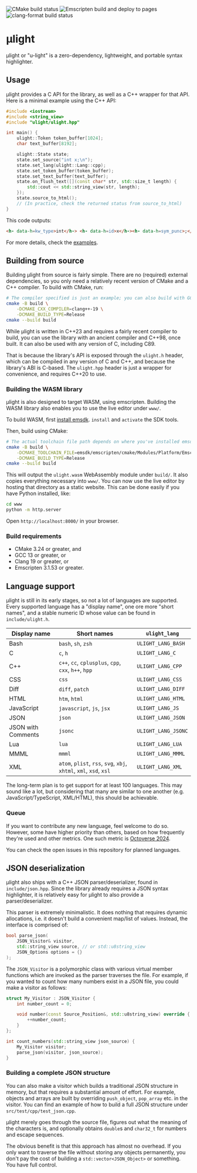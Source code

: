 ![CMake build status][badge-cmake]
![Emscripten build and deploy to pages][badge-em]
![clang-format build status][badge-format]

# µlight
µlight or "u-light" is a zero-dependency, lightweight, and portable syntax highlighter.

## Usage

µlight provides a C API for the library,
as well as a C++ wrapper for that API.
Here is a minimal example using the C++ API:
```cpp
#include <iostream>
#include <string_view>
#include "ulight/ulight.hpp"

int main() {
    ulight::Token token_buffer[1024];
    char text_buffer[8192];

    ulight::State state;
    state.set_source("int x;\n");
    state.set_lang(ulight::Lang::cpp);
    state.set_token_buffer(token_buffer);
    state.set_text_buffer(text_buffer);
    state.on_flush_text([](const char* str, std::size_t length) {
        std::cout << std::string_view(str, length);
    });
    state.source_to_html();
    // (In practice, check the returned status from source_to_html)
}
```
This code outputs:
```html
<h- data-h=kw_type>int</h-> <h- data-h=id>x</h-><h- data-h=sym_punc>;</h->
```

For more details,
check the [examples](https://github.com/Eisenwave/ulight/tree/main/examples).

## Building from source

Building µlight from source is fairly simple.
There are no (required) external dependencies,
so you only need a relatively recent version of CMake and a C++ compiler.
To build with CMake, run:

```sh
# The compiler specified is just an example; you can also build with GCC.
cmake -B build \
    -DCMAKE_CXX_COMPILER=clang++-19 \
    -DCMAKE_BUILD_TYPE=Release
cmake --build build
```

While µlight is written in C++23 and requires a fairly recent compiler to build,
you can use the library with an ancient compiler and C++98, once built.
It can also be used with any version of C, including C89.

That is because the library's API is exposed through the `ulight.h` header,
which can be compiled in any version of C and C++,
and because the library's ABI is C-based.
The `ulight.hpp` header is just a wrapper for convenience,
and requires C++20 to use.

### Building the WASM library

µlight is also designed to target WASM, using emscripten.
Building the WASM library also enables you to use the live editor under `www/`.

To build WASM, first
[install emsdk](https://emscripten.org/docs/getting_started/downloads.html).
`install` and `activate` the SDK tools.

Then, build using CMake:
```sh
# The actual toolchain file path depends on where you've installed emsdk.
cmake -B build \
    -DCMAKE_TOOLCHAIN_FILE=emsdk/emscripten/cmake/Modules/Platform/Emscripten.cmake \
    -DCMAKE_BUILD_TYPE=Release
cmake --build build
```

This will output the `ulight.wasm` WebAssembly module under `build/`.
It also copies everything necessary into `www/`.
You can now use the live editor by hosting that directory as a static website.
This can be done easily if you have Python installed, like:
```sh
cd www
python -m http.server
```
Open `http://localhost:8000/` in your browser.

### Build requirements

- CMake 3.24 or greater, and
- GCC 13 or greater, or
- Clang 19 or greater, or
- Emscripten 3.1.53 or greater.

## Language support

µlight is still in its early stages, so not a lot of languages are supported.
Every supported language has a "display name",
one ore more "short names",
and a stable numeric ID whose value can be found in `include/ulight.h`.

| Display name | Short names | `ulight_lang` |
| ------------ | ----------- | ------------- |
| Bash | `bash`, `sh`, `zsh` | `ULIGHT_LANG_BASH` |
| C | `c`, `h` | `ULIGHT_LANG_C` |
| C++ | `c++`, `cc`, `cplusplus`, `cpp`, `cxx`, `h++`, `hpp` | `ULIGHT_LANG_CPP` |
| CSS | `css` | `ULIGHT_LANG_CSS` |
| Diff | `diff`, `patch` | `ULIGHT_LANG_DIFF` |
| HTML | `htm`, `html` | `ULIGHT_LANG_HTML` |
| JavaScript | `javascript`, `js`, `jsx` | `ULIGHT_LANG_JS` |
| JSON | `json` | `ULIGHT_LANG_JSON` |
| JSON with Comments | `jsonc` | `ULIGHT_LANG_JSONC` |
| Lua | `lua` | `ULIGHT_LANG_LUA` |
| MMML | `mmml` | `ULIGHT_LANG_MMML` |
| XML | `atom`, `plist`, `rss`, `svg`, `xbj`, `xhtml`, `xml`, `xsd`, `xsl` | `ULIGHT_LANG_XML` |

The long-term plan is to get support for at least 100 languages.
This may sound like a lot, but considering that many are similar to one another (e.g. JavaScript/TypeScript, XML/HTML),
this should be achievable.

### Queue

If you want to contribute any new language, feel welcome to do so.
However, some have higher priority than others,
based on how frequently they're used and other metrics.
One such metric is [Octoverse 2024](https://github.blog/news-insights/octoverse/octoverse-2024/).

You can check the open issues in this repository for planned languages.

[badge-cmake]: https://github.com/eisenwave/ulight/actions/workflows/cmake-multi-platform.yml/badge.svg
[badge-em]: https://github.com/Eisenwave/ulight/actions/workflows/pages.yml/badge.svg
[badge-format]: https://github.com/eisenwave/ulight/actions/workflows/clang-format.yml/badge.svg

## JSON deserialization

µlight also ships with a C++ JSON parser/deserializer, found in `include/json.hpp`.
Since the library already requires a JSON syntax highlighter,
it is relatively easy for µlight to also provide a parser/deserializer.

This parser is extremely minimalistic.
It does nothing that requires dynamic allocations,
i.e. it doesn't build a convenient map/list of values.
Instead, the interface is comprised of:
```cpp
bool parse_json(
    JSON_Visitor& visitor,
    std::string_view source, // or std::u8string_view
    JSON_Options options = {}
);
```
The `JSON_Visitor` is a polymorphic class with various virtual member functions which are
invoked as the parser traverses the file.
For example, if you wanted to count how many numbers exist in a JSON file,
you could make a visitor as follows:

```cpp
struct My_Visitor : JSON_Visitor {
    int number_count = 0;

    void number(const Source_Position&, std::u8string_view) override {
        ++number_count;
    }
};

int count_numbers(std::string_view json_source) {
    My_Visitor visitor;
    parse_json(visitor, json_source);
}
```

### Building a complete JSON structure

You can also make a visitor which builds a traditional JSON structure in memory,
but that requires a substantial amount of effort.
For example, objects and arrays are built
by overriding `push_object`, `pop_array` etc. in the visitor.
You can find an example of how to build a full JSON structure under `src/test/cpp/test_json.cpp`.

µlight merely goes through the source file,
figures out what the meaning of the characters is,
and optionally obtains `double`s and `char32_t` for numbers and escape sequences.

The obvious benefit is that this approach has almost no overhead.
If you only want to traverse the file without storing any objects permanently,
you don't pay the cost of building a `std::vector<JSON_Object>` or something.
You have full control.
